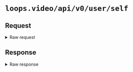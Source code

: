 # `loops.video/api/v0/user/self`

## Request

<details>
<summary>Raw request</summary>
<pre>
GET https://loops.video/api/v0/user/self HTTP/2.0
accept: */*
accept-encoding: gzip, deflate, br
user-agent: Loops/4 CFNetwork/1568.200.51 Darwin/24.1.0
accept-language: en-US,en;q=0.9
authorization: [[ redacted ]]
content-length: 0
</pre>
</details>

## Response

<details>
<summary>Raw response</summary>
<pre>
HTTP/2.0 200 
date: Mon, 04 Nov 2024 23:18:17 GMT
content-type: application/json
vary: Accept-Encoding
cache-control: no-cache, private
access-control-allow-origin: *
x-frame-options: SAMEORIGIN
x-xss-protection: 1; mode=block
x-content-type-options: nosniff
cf-cache-status: DYNAMIC
report-to: {"endpoints":[{"url":"https:\/\/a.nel.cloudflare.com\/report\/v4?s=PBlGevvqVfLgyYysONR4Q3DwmLKnEflNy2eHuevJ6NTqXkW6PvYZ%2B2qvoQJV8%2BoGTGTyehK6wRPtPNx99nlkrUeccbRiaWgR%2Fig8Zh8FbTgb4pai%2B%2FNW7VMSEjTbyzU5rCbYjKB%2FYakeqw%3D%3D"}],"group":"cf-nel","max_age":604800}
nel: {"success_fraction":0,"report_to":"cf-nel","max_age":604800}
server: cloudflare
cf-ray: 8dd852843ce225e9-NRT
alt-svc: h3=":443"; ma=86400
server-timing: cfL4;desc="?proto=TCP&rtt=266268&sent=15&recv=7&lost=0&retrans=0&sent_bytes=6386&recv_bytes=868&delivery_rate=16020&cwnd=35&unsent_bytes=0&cid=b751fa3d146d6e73&ts=1164&x=0"
content-length: 313

{"id":"80229455741718528","name":"pixeldesu","avatar":"https:\/\/pxscdn.com\/cache\/avatars\/default.jpg","username":"pixeldesu","is_owner":true,"bio":null,"post_count":0,"follower_count":0,"following_count":0,"url":"https:\/\/loops.video\/@pixeldesu","is_blocking":false,"created_at":"2024-11-04T20:45:05+00:00"}
</pre>
</details>